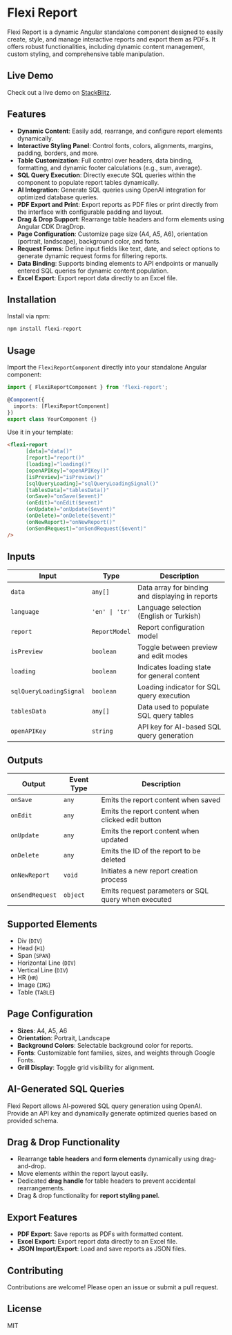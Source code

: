 # Flexi Report

Flexi Report is a dynamic Angular standalone component designed to easily create, style, and manage interactive reports and export them as PDFs. It offers robust functionalities, including dynamic content management, custom styling, and comprehensive table manipulation.

## Live Demo

Check out a live demo on <a href="https://stackblitz.com/edit/stackblitz-starters-1e3ed8qu?file=package.json">StackBlitz</a>.

## Features

- **Dynamic Content**: Easily add, rearrange, and configure report elements dynamically.
- **Interactive Styling Panel**: Control fonts, colors, alignments, margins, padding, borders, and more.
- **Table Customization**: Full control over headers, data binding, formatting, and dynamic footer calculations (e.g., sum, average).
- **SQL Query Execution**: Directly execute SQL queries within the component to populate report tables dynamically.
- **AI Integration**: Generate SQL queries using OpenAI integration for optimized database queries.
- **PDF Export and Print**: Export reports as PDF files or print directly from the interface with configurable padding and layout.
- **Drag & Drop Support**: Rearrange table headers and form elements using Angular CDK DragDrop.
- **Page Configuration**: Customize page size (A4, A5, A6), orientation (portrait, landscape), background color, and fonts.
- **Request Forms**: Define input fields like text, date, and select options to generate dynamic request forms for filtering reports.
- **Data Binding**: Supports binding elements to API endpoints or manually entered SQL queries for dynamic content population.
- **Excel Export**: Export report data directly to an Excel file.

## Installation

Install via npm:

```bash
npm install flexi-report
```

## Usage

Import the `FlexiReportComponent` directly into your standalone Angular component:

```typescript
import { FlexiReportComponent } from 'flexi-report';

@Component({
  imports: [FlexiReportComponent]
})
export class YourComponent {}
```

Use it in your template:

```html
<flexi-report
      [data]="data()"
      [report]="report()"
      [loading]="loading()"
      [openAPIKey]="openAPIKey()"
      [isPreview]="isPreview()"
      [sqlQueryLoading]="sqlQueryLoadingSignal()"
      [tablesData]="tablesData()"
      (onSave)="onSave($event)"
      (onEdit)="onEdit($event)"
      (onUpdate)="onUpdate($event)"
      (onDelete)="onDelete($event)"
      (onNewReport)="onNewReport()"
      (onSendRequest)="onSendRequest($event)"
/>
```

## Inputs

| Input                   | Type           | Description                                      |
| ----------------------- | -------------- | ------------------------------------------------ |
| `data`                  | `any[]`        | Data array for binding and displaying in reports |
| `language`              | `'en' \| 'tr'` | Language selection (English or Turkish)          |
| `report`                | `ReportModel`  | Report configuration model                       |
| `isPreview`             | `boolean`      | Toggle between preview and edit modes            |
| `loading`               | `boolean`      | Indicates loading state for general content      |
| `sqlQueryLoadingSignal` | `boolean`      | Loading indicator for SQL query execution        |
| `tablesData`            | `any[]`        | Data used to populate SQL query tables           |
| `openAPIKey`            | `string`       | API key for AI-based SQL query generation        |

## Outputs

| Output        | Event Type          | Description                              |
| ------------- | ------------------- | ---------------------------------------- |
| `onSave`      | `any`               | Emits the report content when saved      |
| `onEdit`      | `any`               | Emits the report content when clicked edit button      |
| `onUpdate`    | `any`               | Emits the report content when updated      |
| `onDelete`    | `any`               | Emits the ID of the report to be deleted |
| `onNewReport` | `void`              | Initiates a new report creation process  |
| `onSendRequest` | `object`          | Emits request parameters or SQL query when executed   |

## Supported Elements

- Div (`DIV`)
- Head (`H1`)
- Span (`SPAN`)
- Horizontal Line (`DIV`)
- Vertical Line (`DIV`)
- HR (`HR`)
- Image (`IMG`)
- Table (`TABLE`)

## Page Configuration

- **Sizes**: A4, A5, A6
- **Orientation**: Portrait, Landscape
- **Background Colors**: Selectable background color for reports.
- **Fonts**: Customizable font families, sizes, and weights through Google Fonts.
- **Grill Display**: Toggle grid visibility for alignment.

## AI-Generated SQL Queries

Flexi Report allows AI-powered SQL query generation using OpenAI. Provide an API key and dynamically generate optimized queries based on provided schema.

## Drag & Drop Functionality

- Rearrange **table headers** and **form elements** dynamically using drag-and-drop.
- Move elements within the report layout easily.
- Dedicated **drag handle** for table headers to prevent accidental rearrangements.
- Drag & drop functionality for **report styling panel**.

## Export Features

- **PDF Export**: Save reports as PDFs with formatted content.
- **Excel Export**: Export report data directly to an Excel file.
- **JSON Import/Export**: Load and save reports as JSON files.

## Contributing

Contributions are welcome! Please open an issue or submit a pull request.

## License

MIT